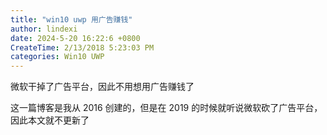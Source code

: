 ```yaml
---
title: "win10 uwp 用广告赚钱"
author: lindexi
date: 2024-5-20 16:22:6 +0800
CreateTime: 2/13/2018 5:23:03 PM
categories: Win10 UWP
---
```


微软干掉了广告平台，因此不用想用广告赚钱了

<!--more-->


<!-- CreateTime:2/13/2018 5:23:03 PM -->

<!-- csdn -->

这一篇博客是我从 2016 创建的，但是在 2019 的时候就听说微软砍了广告平台，因此本文就不更新了
